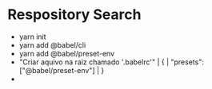 # Respository Search

* yarn init
* yarn add @babel/cli
* yarn add @babel/preset-env
* "Criar aquivo na raiz chamado '.babelrc'"
    |   {
    |       "presets": ["@babel/preset-env"]
    |   }
* 